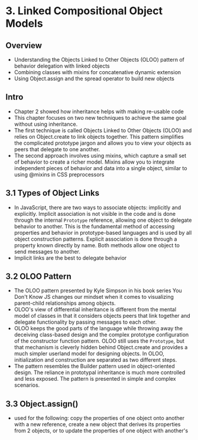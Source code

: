 # 3. Linked Compositional Object Models

## Overview

- Understanding the Objects Linked to Other
  Objects (OLOO) pattern of behavior delegation
  with linked objects
- Combining classes with mixins for concatenative
  dynamic extension
- Using Object.assign and the spread operator to
  build new objects

## Intro

- Chapter 2 showed how inheritance helps with making re-usable code
- This chapter focuses on two new techniques to achieve the same goal without using inheritance.
- The first technique is called Objects Linked to Other Objects (OLOO) and relies on Object.create to link objects together. This pattern simplifies the complicated prototype jargon and allows you to view your objects as peers that delegate to one another.
- The second approach involves using mixins, which capture a small set of behavior to create a richer model. Mixins allow you to integrate independent pieces of behavior and data into a single object, similar to using @mixins in CSS preprocessors

## 3.1 Types of Object Links

- In JavaScript, there are two ways to associate objects: implicitly and explicitly. Implicit association is not visible in the code and is done through the internal `Prototype` reference, allowing one object to delegate behavior to another. This is the fundamental method of accessing properties and behavior in prototype-based languages and is used by all object construction patterns. Explicit association is done through a property known directly by name. Both methods allow one object to send messages to another.
- Implicit links are the best to delegate behavior

## 3.2 OLOO Pattern

- The OLOO pattern presented by Kyle Simpson in his book series You Don't Know JS changes our mindset when it comes to visualizing parent-child relationships among objects.
- OLOO's view of differential inheritance is different from the mental model of classes in that it considers objects peers that link together and delegate functionality by passing messages to each other.
- OLOO keeps the good parts of the language while throwing away the deceiving class-based design and the complex prototype configuration of the constructor function pattern. OLOO still uses the `Prototype`, but that mechanism is cleverly hidden behind Object.create and provides a much simpler userland model for designing objects. In OLOO, initialization and construction are separated as two different steps.
- The pattern resembles the Builder pattern used in object-oriented design. The reliance in prototypal inheritance is much more controlled and less exposed. The pattern is presented in simple and complex scenarios.

## 3.3 Object.assign()

- used for the following: copy the properties of one object onto another with a new reference, create a new object that derives its properties from 2 objects, or to update the properties of one object with another's

